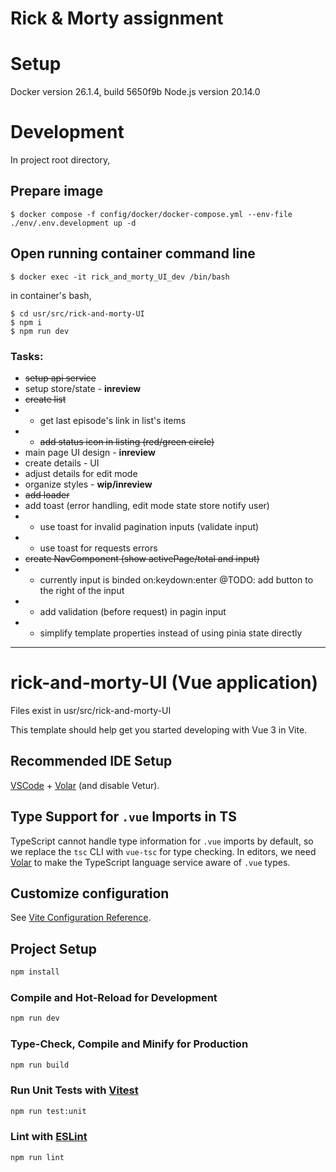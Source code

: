# Rick & Morty assignment

# Setup

Docker version 26.1.4, build 5650f9b
Node.js version 20.14.0

# Development

In project root directory,

## Prepare image

```
$ docker compose -f config/docker/docker-compose.yml --env-file ./env/.env.development up -d
```

## Open running container command line

```
$ docker exec -it rick_and_morty_UI_dev /bin/bash
```

in container's bash,

```
$ cd usr/src/rick-and-morty-UI
$ npm i
$ npm run dev
```

### Tasks:

- ~~setup api service~~
- setup store/state - **inreview**
- ~~create list~~
- - get last episode's link in list's items
- - ~~add status icon in listing (red/green circle)~~
- main page UI design - **inreview**
- create details - UI
- adjust details for edit mode
- organize styles - **wip/inreview**
- ~~add loader~~
- add toast (error handling, edit mode state store notify user)
- - use toast for invalid pagination inputs (validate input)
- - use toast for requests errors
- ~~create NavComponent (show activePage/total and input)~~
- - currently input is binded on:keydown:enter @TODO: add button to the right of the input
- - add validation (before request) in pagin input
- - simplify template properties instead of using pinia state directly

---

# rick-and-morty-UI (Vue application)

Files exist in usr/src/rick-and-morty-UI

This template should help get you started developing with Vue 3 in Vite.

## Recommended IDE Setup

[VSCode](https://code.visualstudio.com/) + [Volar](https://marketplace.visualstudio.com/items?itemName=Vue.volar) (and disable Vetur).

## Type Support for `.vue` Imports in TS

TypeScript cannot handle type information for `.vue` imports by default, so we replace the `tsc` CLI with `vue-tsc` for type checking. In editors, we need [Volar](https://marketplace.visualstudio.com/items?itemName=Vue.volar) to make the TypeScript language service aware of `.vue` types.

## Customize configuration

See [Vite Configuration Reference](https://vitejs.dev/config/).

## Project Setup

```sh
npm install
```

### Compile and Hot-Reload for Development

```sh
npm run dev
```

### Type-Check, Compile and Minify for Production

```sh
npm run build
```

### Run Unit Tests with [Vitest](https://vitest.dev/)

```sh
npm run test:unit
```

### Lint with [ESLint](https://eslint.org/)

```sh
npm run lint
```
